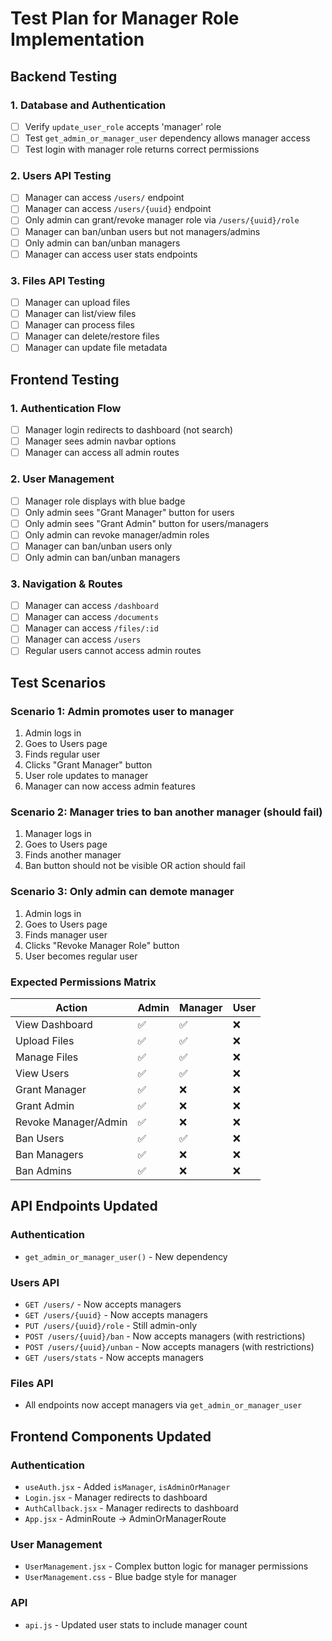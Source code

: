 # Test Plan for Manager Role Implementation

## Backend Testing

### 1. Database and Authentication
- [ ] Verify `update_user_role` accepts 'manager' role
- [ ] Test `get_admin_or_manager_user` dependency allows manager access
- [ ] Test login with manager role returns correct permissions

### 2. Users API Testing  
- [ ] Manager can access `/users/` endpoint
- [ ] Manager can access `/users/{uuid}` endpoint  
- [ ] Only admin can grant/revoke manager role via `/users/{uuid}/role`
- [ ] Manager can ban/unban users but not managers/admins
- [ ] Only admin can ban/unban managers
- [ ] Manager can access user stats endpoints

### 3. Files API Testing
- [ ] Manager can upload files
- [ ] Manager can list/view files
- [ ] Manager can process files  
- [ ] Manager can delete/restore files
- [ ] Manager can update file metadata

## Frontend Testing

### 1. Authentication Flow
- [ ] Manager login redirects to dashboard (not search)
- [ ] Manager sees admin navbar options
- [ ] Manager can access all admin routes

### 2. User Management
- [ ] Manager role displays with blue badge
- [ ] Only admin sees "Grant Manager" button for users
- [ ] Only admin sees "Grant Admin" button for users/managers
- [ ] Only admin can revoke manager/admin roles
- [ ] Manager can ban/unban users only
- [ ] Only admin can ban/unban managers

### 3. Navigation & Routes
- [ ] Manager can access `/dashboard`
- [ ] Manager can access `/documents` 
- [ ] Manager can access `/files/:id`
- [ ] Manager can access `/users`
- [ ] Regular users cannot access admin routes

## Test Scenarios

### Scenario 1: Admin promotes user to manager
1. Admin logs in
2. Goes to Users page
3. Finds regular user
4. Clicks "Grant Manager" button
5. User role updates to manager
6. Manager can now access admin features

### Scenario 2: Manager tries to ban another manager (should fail)
1. Manager logs in
2. Goes to Users page  
3. Finds another manager
4. Ban button should not be visible OR action should fail

### Scenario 3: Only admin can demote manager
1. Admin logs in
2. Goes to Users page
3. Finds manager user
4. Clicks "Revoke Manager Role" button
5. User becomes regular user

### Expected Permissions Matrix

| Action | Admin | Manager | User |
|--------|-------|---------|------|
| View Dashboard | ✅ | ✅ | ❌ |
| Upload Files | ✅ | ✅ | ❌ |
| Manage Files | ✅ | ✅ | ❌ |
| View Users | ✅ | ✅ | ❌ |
| Grant Manager | ✅ | ❌ | ❌ |
| Grant Admin | ✅ | ❌ | ❌ |
| Revoke Manager/Admin | ✅ | ❌ | ❌ |
| Ban Users | ✅ | ✅ | ❌ |
| Ban Managers | ✅ | ❌ | ❌ |
| Ban Admins | ✅ | ❌ | ❌ |

## API Endpoints Updated

### Authentication
- `get_admin_or_manager_user()` - New dependency

### Users API
- `GET /users/` - Now accepts managers
- `GET /users/{uuid}` - Now accepts managers  
- `PUT /users/{uuid}/role` - Still admin-only
- `POST /users/{uuid}/ban` - Now accepts managers (with restrictions)
- `POST /users/{uuid}/unban` - Now accepts managers (with restrictions)
- `GET /users/stats` - Now accepts managers

### Files API  
- All endpoints now accept managers via `get_admin_or_manager_user`

## Frontend Components Updated

### Authentication
- `useAuth.jsx` - Added `isManager`, `isAdminOrManager` 
- `Login.jsx` - Manager redirects to dashboard
- `AuthCallback.jsx` - Manager redirects to dashboard
- `App.jsx` - AdminRoute → AdminOrManagerRoute

### User Management
- `UserManagement.jsx` - Complex button logic for manager permissions
- `UserManagement.css` - Blue badge style for manager

### API
- `api.js` - Updated user stats to include manager count 